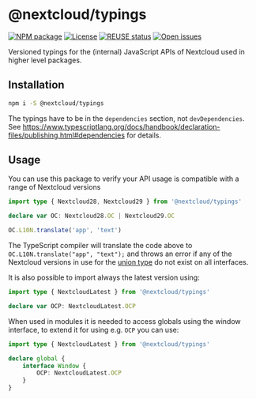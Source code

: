 <!--
  - SPDX-FileCopyrightText: 2019 Nextcloud GmbH and Nextcloud contributors
  - SPDX-License-Identifier: GPL-3.0-or-later
-->	
# @nextcloud/typings
[![NPM package](https://img.shields.io/npm/v/@nextcloud/typings)](https://www.npmjs.com/package/@nextcloud/typings)
[![License](https://img.shields.io/npm/l/@nextcloud/typings?color=green)](https://github.com/nextcloud/nextcloud-typings/blob/master/LICENSE)
[![REUSE status](https://api.reuse.software/badge/github.com/nextcloud-libraries/nextcloud-typings)](https://api.reuse.software/info/github.com/nextcloud-libraries/nextcloud-typings)
[![Open issues](https://img.shields.io/github/issues-raw/nextcloud/nextcloud-typings)](https://github.com/nextcloud/nextcloud-typings/issues)

<!--
 - SPDX-FileCopyrightText: 2019-2024 Nextcloud GmbH and Nextcloud contributors
 - SPDX-License-Identifier: GPL-3.0-or-later
-->

Versioned typings for the (internal) JavaScript APIs of Nextcloud used in higher level packages.

## Installation

```sh
npm i -S @nextcloud/typings
```

The typings have to be in the `dependencies` section, not `devDependencies`. See https://www.typescriptlang.org/docs/handbook/declaration-files/publishing.html#dependencies for details.

## Usage

You can use this package to verify your API usage is compatible with a range of Nextcloud versions

```ts
import type { Nextcloud28, Nextcloud29 } from '@nextcloud/typings'

declare var OC: Nextcloud28.OC | Nextcloud29.OC

OC.L10N.translate('app', 'text')
```

The TypeScript compiler will translate the code above to `OC.L10N.translate("app", "text");` and throws an error if any of the Nextcloud versions in use for the [union type](https://www.typescriptlang.org/docs/handbook/advanced-types.html#union-types) do not exist on all interfaces.

It is also possible to import always the latest version using:

```ts
import type { NextcloudLatest } from '@nextcloud/typings'

declare var OCP: NextcloudLatest.OCP
```

When used in modules it is needed to access globals using the window interface,
to extend it for using e.g. `OCP` you can use:

```ts
import type { NextcloudLatest } from '@nextcloud/typings'

declare global {
	interface Window {
		OCP: NextcloudLatest.OCP
	}
}
```
